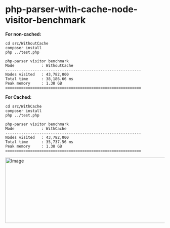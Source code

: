 # php-parser-with-cache-node-visitor-benchmark

**For non-cached:**

```
cd src/WithoutCache
composer install
php ../test.php

php-parser visitor benchmark
Mode            : WithoutCache
------------------------------------------------------------
Nodes visited   : 43,782,000
Total time      : 38,186.66 ms
Peak memory     : 1.38 GB
============================================================
```

**For Cached:**

```
cd src/WithCache
composer install
php ../test.php

php-parser visitor benchmark
Mode            : WithCache
------------------------------------------------------------
Nodes visited   : 43,782,000
Total time      : 35,737.56 ms
Peak memory     : 1.38 GB
============================================================
```

<img width="1009" height="207" alt="Image" src="https://github.com/user-attachments/assets/8475f29c-5e6a-4792-90ca-385e592e1063" />